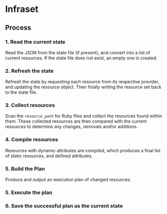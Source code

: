 # Infraset


## Process

### 1. Read the current state
Read the JSON from the state file (if present), and convert into a list of current resources. If the
state file does not exist, an empty one is created.

### 2. Refresh the state
Refresh the state by requesting each resource from its respective provider, and updating the
resource object. Then finally writing the resource set back to the state file.

### 3. Collect resources
Scan the `resource_path` for Ruby files and collect the resources found within them. These collected
resources are then compared with the current resources to determine any changes, removals and/or
additions.

### 4. Compile resources
Resources with dynamic attributes are compiled, which produces a final list of static resources, and
defined attributes.

### 5. Build the Plan
Produce and output an execution plan of changed resources.

### 5. Execute the plan

### 6. Save the successful plan as the current state
